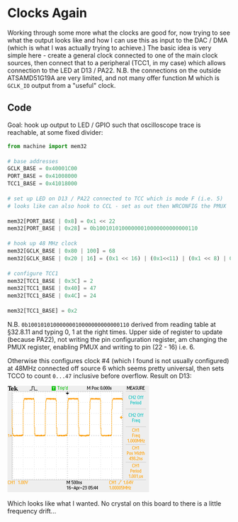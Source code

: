 # Clocks Again

Working through some more what the clocks are good for, now trying to see what the output looks like and how I can use this as input to the DAC / DMA (which is what I was actually trying to achieve.) The basic idea is very simple here - create a general clock connected to one of the main clock sources, then connect that to a peripheral (TCC1, in my case) which allows connection to the LED at D13 / PA22. N.B. the connections on the outside ATSAMD51G19A are very limited, and not many offer function M which is `GCLK_IO` output from a "useful" clock.

## Code

Goal: hook up output to LED / GPIO such that oscilloscope trace is reachable, at some fixed divider:

```python
from machine import mem32

# base addresses
GCLK_BASE = 0x40001C00
PORT_BASE = 0x41008000
TCC1_BASE = 0x41018000

# set up LED on D13 / PA22 connected to TCC which is mode F (i.e. 5)
# looks like can also hook to CCL - set as out then WRCONFIG the PMUX

mem32[PORT_BASE | 0x8] = 0x1 << 22
mem32[PORT_BASE | 0x28] = 0b10010101000000010000000000000110

# hook up 48 MHz clock
mem32[GCLK_BASE | 0x80 | 100] = 68
mem32[GCLK_BASE | 0x20 | 16] = (0x1 << 16) | (0x1<<11) | (0x1 << 8) | 0x6

# configure TCC1
mem32[TCC1_BASE | 0x3C] = 2
mem32[TCC1_BASE | 0x40] = 47
mem32[TCC1_BASE | 0x4C] = 24

mem32[TCC1_BASE] = 0x2
```

N.B. `0b10010101000000010000000000000110` derived from reading table at §32.8.11 and typing 0, 1 at the right times. Upper side of register to update (because PA22), not writing the pin configuration register, am changing the PMUX register, enabling PMUX and writing to pin (22 - 16) i.e. 6.

Otherwise this configures clock #4 (which I found is not usually configured) at 48MHz connected off source 6 which seems pretty universal, then sets TCCO to count `0...47` inclusive before overflow. Result on D13:

![Oscilloscope trace](./F0006TEK.png)

Which looks like what I wanted. No crystal on this board to there is a little frequency drift...
